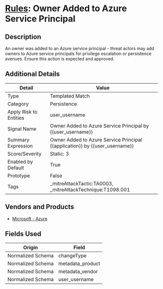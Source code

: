 # [Rules](README.md): Owner Added to Azure Service Principal

## Description
An owner was added to an Azure service principal - threat actors may add owners to Azure service principals for privilege escalation or persistence avenues. Ensure this action is expected and approved.

## Additional Details
|Detail|Value|
|----|----|
|Type|Templated Match|
|Category|Persistence|
|Apply Risk to Entities|user_username|
|Signal Name|Owner Added to Azure Service Principal by {{user_username}}|
|Summary Expression|Owner Added to Azure Service Principal {{application}} by {{user_username}}|
|Score/Severity|Static: 3|
|Enabled by Default|True|
|Prototype|False|
|Tags|_mitreAttackTactic:TA0003, _mitreAttackTechnique:T1098.001|
## Vendors and Products
- [Microsoft - Azure](../products/a1225af5-e778-4068-a9a2-47da93d1ff24.md)


## Fields Used

|Origin|Field|
|----|----|
|Normalized Schema|changeType|
|Normalized Schema|metadata_product|
|Normalized Schema|metadata_vendor|
|Normalized Schema|user_username|


